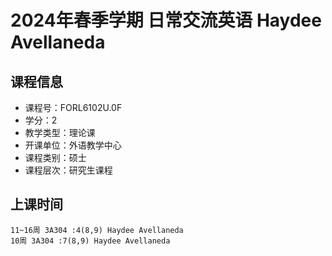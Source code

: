 # 2024年春季学期 日常交流英语 Haydee Avellaneda






## 课程信息

- 课程号：FORL6102U.0F
- 学分：2
- 教学类型：理论课
- 开课单位：外语教学中心
- 课程类别：硕士
- 课程层次：研究生课程

## 上课时间

```
11~16周 3A304 :4(8,9) Haydee Avellaneda
10周 3A304 :7(8,9) Haydee Avellaneda
```

